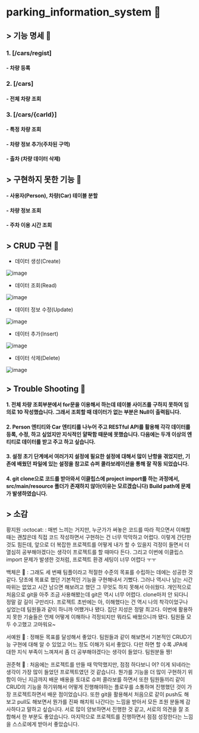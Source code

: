 # parking_information_system :car:
## > 기능 명세 :page_with_curl:
### 1. [/cars/regist]    
#### - 차량 등록 
### 2. [/cars] 
#### - 전체 차량 조회
### 3. [/cars/{carId}] 
#### - 특정 차량 조회
#### - 차량 정보 추가(주차된 구역)
#### - 출차 (차량 데이터 삭제)


## > 구현하지 못한 기능 :see_no_evil:
#### - 사용자(Person), 차량(Car) 테이블 분할
#### - 차량 정보 조회  
#### - 주차 이용 시간 조회


## > CRUD 구현 :pushpin:

* 데이터 생성(Create)
   
![image](https://user-images.githubusercontent.com/85923524/170958888-0d0234f0-5d84-40e2-8bb5-63f6297974bc.png)

* 데이터 조회(Read)
   
![image](https://user-images.githubusercontent.com/85923524/170964409-cc8bfd5c-00cc-40e5-94b5-2c3536096b4e.png)

* 데이터 정보 수정(Update)
   
![image](https://user-images.githubusercontent.com/85923524/170972159-3554c70c-8739-4ebb-8960-271988ecd5d5.png)
      
* 데이터 추가(Insert)

![image](https://user-images.githubusercontent.com/85923524/170965454-e6d6e41b-588f-49a2-a902-f1dd2b129e80.png)

* 데이터 삭제(Delete)

![image](https://user-images.githubusercontent.com/85923524/170965961-30a73b75-44f2-4859-9288-256ce461075c.png)




##  > Trouble Shooting :fishing_pole_and_fish:
#### 1. 전체 차량 조회부분에서 for문을 이용해서 하는데 테이블 사이즈를 구하지 못하여 임의로 10 작성했습니다. 그래서 조회할 때 데이터가 없는 부분은 Null이 출력됩니다.   

#### 2. Person 엔티티와 Car 엔티티를 나누어 주고 RESTful API를 활용해 각각 데이터를 등록, 수정, 하고 싶었지만 지식적인 얄팍함 때문에 못했습니다. 다음에는 두개 이상의 엔티티로 데이터를 받고 주고 하고 싶습니다.   

#### 3. 설정 초기 단계에서 여러가지 설정에 필요한 설정에 대해서 많이 난항을 겪었지만, 기존에 배웠던 파일에 있는 설정을 참고로 슈퍼 콜라보레이션을 통해 잘 작동 되었습니다.   

#### 4. git clone으로 코드를 받아와서 이클립스에 project import를 하는 과정에서, src/main/resource 폴더가 존재하지 않아(이유는 모르겠습니다) Build path에 문제가 발생하였습니다. 



## > 소감

황지원 :octocat: : 매번 느끼는 거지만, 누군가가 써놓은 코드를 따라 적으면서 이해할 때는 괜찮은데 직접 코드 작성하면서 구현하는 건 너무 막막하고 어렵다. 이렇게 간단한 것도 힘든데, 앞으로 더 복잡한 프로젝트를 어떻게 내가 할 수 있을지 걱정이 들면서 더 열심히 공부해야겠다는 생각이 프로젝트를 할 때마다 든다. 그리고 이번에 이클립스 import 문제가 발생한 것처럼, 프로젝트 환경 세팅이 너무 어렵다 ㅜㅜ

백체은 :baby_chick: : 그래도 세 번째 팀플이라고 적절한 수준의 목표를 수립하는 데에는 성공한 것 같다. 당초에 목표로 했던 기본적인 기능을 구현해내서 기뻤다. 그러나 역시나 남는 시간 따위는 없었고 시간 남으면 해보려고 했던 그 무엇도 하지 못해서 아쉬웠다. 개인적으로 처음으로 git을 아주 조금 사용해봤는데 git은 역시 너무 어렵다. clone마저 안 되다니 정말 갈 길이 구만리다. 프로젝트 초반에는 아, 이해했다는 건 역시 나의 착각이었구나 싶었는데 팀원들과 같이 하니까 어쨌거나 됐다. 집단 지성은 정말 최고다. 이번에 활용하지 못한 기술들은 언제 어떻게 이해하나 걱정되지만 뭐라도 배웠으니까 됐다. 팀원들 모두 수고했고 고마워요~

서예원 :octopus: : 정해둔 목표를 달성해서 좋았다. 팀원들과 같이 해보면서 기본적인 CRUD기능 구현에 대해 알 수 있었고 어느 정도 이해가 되서 좋았다. 다만 하면 할 수록 JPA에 대한 지식 부족이 느껴져서 좀 더 공부해야겠다는 생각이 들었다. 팀원분들 짱!

권준혁 :bear: : 처음에는 프로젝트를 만들 때 막막했지만, 점점 하다보니 어? 이게 되네라는 생각이 가장 많이 들었던 프로젝트였던 것 같습니다. 뭔가를 기능을 더 많이 구현하기 위함이 아닌 지금까지 배운 배용을 토대로 슈퍼 콜라보를 하면서 또한 팀원들끼리 같이 CRUD의 기능을 하기위해서 어떻게 진행해야하는 플로우를 소통하며 진행했던 것이 가장 프로젝트하면서 배운 점이었습니다. 또한 git을 활용해서 처음으로 같이 push도 해보고 pull도 해보면서 뭔가를 진짜 해치워 나간다는 느낌을 받아서 모든 조원 분들께 감사하다고 말하고 싶습니다. 서로 많이 양보하면서 진행한 것 같고, 서로의 의견을 잘 조합해서 한 부분도 좋았습니다. 마지막으로 프로젝트를 진행하면서 점점 성장한다는 느낌을 스스로에게 받아서 좋았습니다.